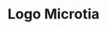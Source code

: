 ---
title: Logo Microtia
isPublic_b: true
published: true

file:
  src: /assets/site/images/logo-microtia.jpg
  type: image/jpg
alt_txt: 'Logo Microtia'

---